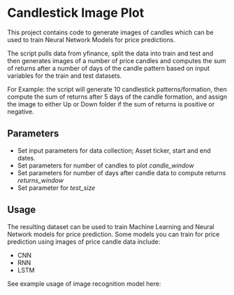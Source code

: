 # Candlestick Image Plot

This project contains code to generate images of candles which can be used to train Neural Network Models for price 
predictions.

The script pulls data from yfinance, split the data into train and test and then generates images of a number of 
price candles and computes the sum of returns after a number of days of the  candle pattern based on input variables 
for the train and test datasets. 

For Example: the script will generate 10 candlestick patterns/formation, then compute the sum of returns after 5 days 
of the candle formation, and assign the image to either Up or Down folder if the sum of returns is positive or negative.

## Parameters 

- Set input parameters for data collection; Asset ticker, start and end dates.
- Set parameters for number of candles to plot  _candle_window_
- Set parameters for number of days after candle data to compute returns _returns_window_
- Set parameter for _test_size_


## Usage
The resulting dataset can be used to train Machine Learning and Neural Network models for price prediction.
Some models you can train for price prediction using images of price candle data include:
- CNN
- RNN
- LSTM

See example usage of image recognition model here:  

